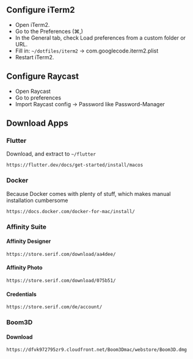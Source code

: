 ## Configure iTerm2
- Open iTerm2.
- Go to the Preferences (⌘,)
- In the General tab, check Load preferences from a custom folder or URL.
- Fill in: `~/dotfiles/iterm2` -> com.googlecode.iterm2.plist
- Restart iTerm2.

## Configure Raycast
- Open Raycast
- Go to preferences
- Import Raycast config -> Password like Password-Manager

## Download Apps
### Flutter
Download, and extract to `~/flutter`
```
https://flutter.dev/docs/get-started/install/macos
```
### Docker
Because Docker comes with plenty of stuff, which makes manual installation cumbersome
```
https://docs.docker.com/docker-for-mac/install/
```
### Affinity Suite
#### Affinity Designer
```
https://store.serif.com/download/aa4dee/
```
#### Affinity Photo
```
https://store.serif.com/download/075b51/
```
#### Credentials
```
https://store.serif.com/de/account/
```

### Boom3D
#### Download
```
https://dfvk972795zr9.cloudfront.net/Boom3Dmac/webstore/Boom3D.dmg
```
